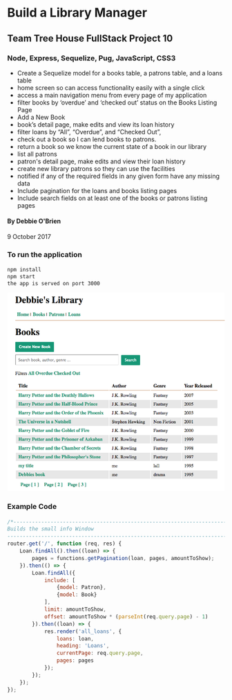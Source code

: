 # Build a Library Manager
## Team Tree House FullStack Project 10
### Node, Express, Sequelize, Pug, JavaScript, CSS3


* Create a Sequelize model for a books table, a patrons table, and a loans table
* home screen so can access functionality easily with a single click
* access a main navigation menu from every page of my application
* filter books by ‘overdue’ and ‘checked out’ status on the Books Listing Page
* Add a New Book
* book’s detail page, make edits and view its loan history
* filter loans by “All”, “Overdue”, and “Checked Out”,
* check out a book so I can lend books to patrons.
* return a book so we know the current state of a book in our library
* list all patrons
* patron's detail page, make edits and view their loan history
* create new library patrons so they can use the facilities
* notified if any of the required fields in any given form have any missing data
* Include pagination for the loans and books listing pages
* Include search fields on at least one of the books or patrons listing pages

#### By Debbie O'Brien
9 October 2017


### To run the application
```npm
npm install
npm start
the app is served on port 3000
```
![Screenshot](public/images/ScreenShot.png)

### Example Code
```javascript
/*-----------------------------------------------------------------------------------
Builds the small info Window
-------------------------------------------------------------------------------------*/
router.get('/', function (req, res) {
    Loan.findAll().then((loan) => {
        pages = functions.getPagination(loan, pages, amountToShow);
    }).then(() => {
        Loan.findAll({
            include: [
                {model: Patron},
                {model: Book}
            ],
            limit: amountToShow,
            offset: amountToShow * (parseInt(req.query.page) - 1)
        }).then((loan) => {
            res.render('all_loans', {
                loans: loan,
                heading: 'Loans',
                currentPage: req.query.page,
                pages: pages
            });
        });
    });
});
```